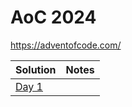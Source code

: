 # AoC 2024
https://adventofcode.com/


| Solution                | Notes |
|-------------------------|-------|
| [Day 1](./src/aoc/1.ts) |  |

